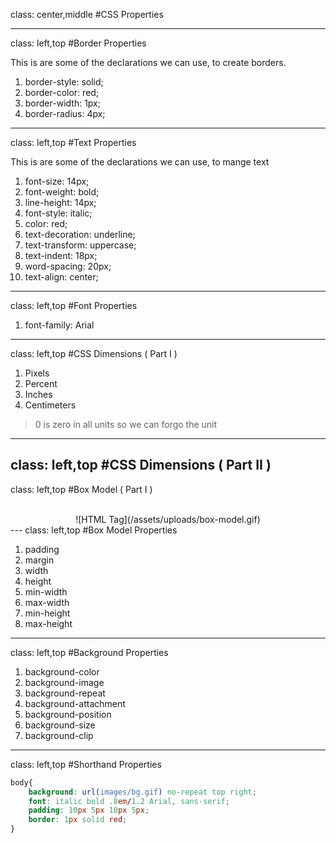 class: center,middle
#CSS Properties


---
class: left,top
#Border Properties

This is are some of the declarations we can use, to create
borders.

1. border-style: solid;
1. border-color: red;
1. border-width: 1px;
1. border-radius: 4px;
---
class: left,top
#Text Properties

This is are some of the declarations we can use, to mange text

1. font-size: 14px;
1. font-weight: bold;
1. line-height: 14px;
1. font-style: italic;
1. color: red;
1. text-decoration: underline;
1. text-transform: uppercase;
1. text-indent: 18px;
1. word-spacing: 20px;
1. text-align:   center;
---
class: left,top
#Font Properties

1. font-family: Arial
---
class: left,top
#CSS Dimensions ( Part I )

1. Pixels
1. Percent
1. Inches
1. Centimeters

> 0 is zero in all units so we can forgo the unit
---
class: left,top
#CSS Dimensions ( Part II )
---
class: left,top
#Box Model ( Part I )

<br />
<span style='display:block;text-align:center'>
![HTML Tag](/assets/uploads/box-model.gif)
</span>
---
class: left,top
#Box Model Properties

1. padding
1. margin
1. width
1. height
1. min-width
1. max-width
1. min-height
1. max-height

---
class: left,top
#Background Properties

1. background-color
1. background-image
1. background-repeat
1. background-attachment
1. background-position
1. background-size
1. background-clip
---
class: left,top
#Shorthand Properties

```css
body{
    background: url(images/bg.gif) no-repeat top right;
    font: italic bold .8em/1.2 Arial, sans-serif;
    padding: 10px 5px 10px 5px; 
    border: 1px solid red;
}
    
```
